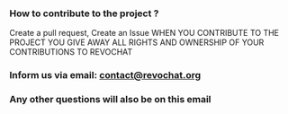 ### How to contribute to the project ?
Create a pull request, Create an Issue
WHEN YOU CONTRIBUTE TO THE PROJECT YOU GIVE AWAY ALL RIGHTS AND OWNERSHIP OF YOUR CONTRIBUTIONS TO REVOCHAT

### Inform us via email: contact@revochat.org

### Any other questions will also be on this email
